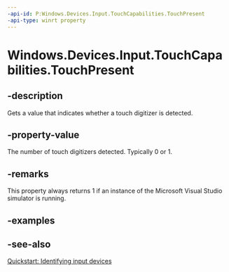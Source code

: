 ```yaml
---
-api-id: P:Windows.Devices.Input.TouchCapabilities.TouchPresent
-api-type: winrt property
---
```


<!-- Property syntax
public int TouchPresent { get; }
-->

# Windows.Devices.Input.TouchCapabilities.TouchPresent

## -description
Gets a value that indicates whether a touch digitizer is detected.

## -property-value
The number of touch digitizers detected. Typically 0 or 1.

## -remarks
This property always returns 1 if an instance of the Microsoft Visual Studio simulator is running.

## -examples

## -see-also
[Quickstart: Identifying input devices](https://docs.microsoft.com/en-us/windows/uwp/design/input/identify-input-devices)